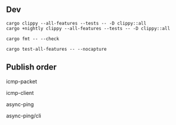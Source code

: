 ## Dev

```
cargo clippy --all-features --tests -- -D clippy::all
cargo +nightly clippy --all-features --tests -- -D clippy::all

cargo fmt -- --check

cargo test-all-features -- --nocapture
```

## Publish order

icmp-packet

icmp-client

async-ping

async-ping/cli
